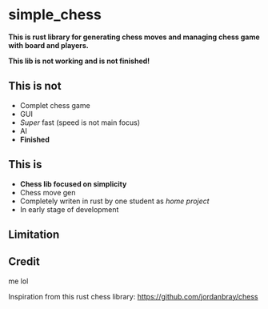 # simple_chess

**This is rust library for generating chess moves and managing chess game with board and players.**

**This lib is not working and is not finished!**

## This is not
- Complet chess game
- GUI
- *Super* fast (speed is not main focus)
- AI
- **Finished**

## This is
- **Chess lib focused on simplicity**
- Chess move gen
- Completely writen in rust by one student as *home project*
- In early stage of development

## Limitation

## Credit
me lol

Inspiration from this rust chess library: https://github.com/jordanbray/chess
